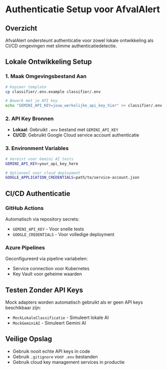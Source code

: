 # Authenticatie Setup voor AfvalAlert

## Overzicht
AfvalAlert ondersteunt authenticatie voor zowel lokale ontwikkeling als CI/CD omgevingen met slimme authenticatiedetectie.

## Lokale Ontwikkeling Setup

### 1. Maak Omgevingsbestand Aan
```bash
# Kopieer template
cp classifier/.env.example classifier/.env

# Bewerk met je API key
echo "GEMINI_API_KEY=jouw_werkelijke_api_key_hier" >> classifier/.env
```

### 2. API Key Bronnen
- **Lokaal**: Gebruikt `.env` bestand met `GEMINI_API_KEY`
- **CI/CD**: Gebruikt Google Cloud service account authenticatie

### 3. Environment Variables
```bash
# Vereist voor Gemini AI tests
GEMINI_API_KEY=your_api_key_here

# Optioneel voor cloud deployment
GOOGLE_APPLICATION_CREDENTIALS=path/to/service-account.json
```

## CI/CD Authenticatie

### GitHub Actions
Automatisch via repository secrets:
- `GEMINI_API_KEY` - Voor snelle tests
- `GOOGLE_CREDENTIALS` - Voor volledige deployment

### Azure Pipelines
Geconfigureerd via pipeline variabelen:
- Service connection voor Kubernetes
- Key Vault voor geheime waarden

## Testen Zonder API Keys
Mock adapters worden automatisch gebruikt als er geen API keys beschikbaar zijn:
- `MockLokaleClassificatie` - Simuleert lokale AI
- `MockGeminiAI` - Simuleert Gemini AI

## Veilige Opslag
- Gebruik nooit echte API keys in code
- Gebruik `.gitignore` voor `.env` bestanden
- Gebruik cloud key management services in productie